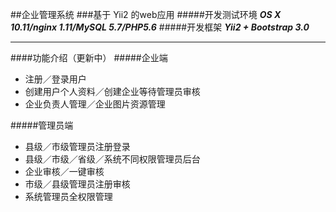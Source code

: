 ##企业管理系统
###基于 Yii2 的web应用
#####开发测试环境
***OS X 10.11/nginx 1.11/MySQL 5.7/PHP5.6***
#####开发框架
***Yii2 + Bootstrap 3.0***  
***
####功能介绍（更新中）
#####企业端
* 注册／登录用户
* 创建用户个人资料／创建企业等待管理员审核
* 企业负责人管理／企业图片资源管理

#####管理员端
* 县级／市级管理员注册登录
* 县级／市级／省级／系统不同权限管理员后台
* 企业审核／一键审核
* 市级／县级管理员注册审核
* 系统管理员全权限管理